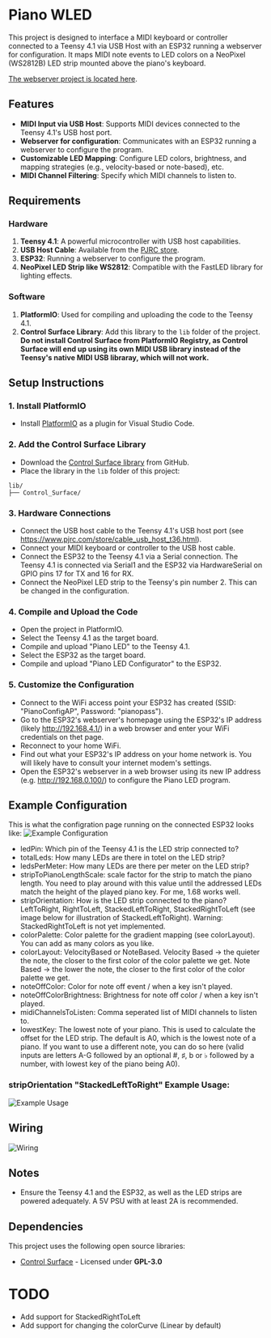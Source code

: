 # Piano WLED

This project is designed to interface a MIDI keyboard or controller connected to a Teensy 4.1 via USB Host with an ESP32 running a webserver for configuration. It maps MIDI note events to LED colors on a NeoPixel (WS2812B) LED strip mounted above the piano's keyboard.

[The webserver project is located here](https://github.com/Snake1Byte/Piano-LED-Configurator).

## Features
- **MIDI Input via USB Host**: Supports MIDI devices connected to the Teensy 4.1's USB host port.
- **Webserver for configuration**: Communicates with an ESP32 running a webserver to configure the program.
- **Customizable LED Mapping**: Configure LED colors, brightness, and mapping strategies (e.g., velocity-based or note-based), etc.
- **MIDI Channel Filtering**: Specify which MIDI channels to listen to.

## Requirements
### Hardware
1. **Teensy 4.1**: A powerful microcontroller with USB host capabilities.
2. **USB Host Cable**: Available from the [PJRC store](https://www.pjrc.com/store/cable_usb_host_t36.html).
3. **ESP32**: Running a webserver to configure the program.
4. **NeoPixel LED Strip like WS2812**: Compatible with the FastLED library for lighting effects.

### Software
1. **PlatformIO**: Used for compiling and uploading the code to the Teensy 4.1.
2. **Control Surface Library**: Add this library to the `lib` folder of the project. **Do not install Control Surface from PlatformIO Registry, as Control Surface will end up using its own MIDI USB library instead of the Teensy's native MIDI USB libraray, which will not work.**

## Setup Instructions
### 1. Install PlatformIO
- Install [PlatformIO](https://platformio.org/) as a plugin for Visual Studio Code.

### 2. Add the Control Surface Library
- Download the [Control Surface library](https://github.com/tttapa/Control-Surface) from GitHub.
- Place the library in the `lib` folder of this project:
```
lib/ 
├── Control_Surface/
``` 
### 3. Hardware Connections
- Connect the USB host cable to the Teensy 4.1's USB host port (see https://www.pjrc.com/store/cable_usb_host_t36.html).
- Connect your MIDI keyboard or controller to the USB host cable.
- Connect the ESP32 to the Teensy 4.1 via a Serial connection. The Teensy 4.1 is connected via Serial1 and the ESP32 via HardwareSerial on GPIO pins 17 for TX and 16 for RX.
- Connect the NeoPixel LED strip to the Teensy's pin number 2. This can be changed in the configuration.

### 4. Compile and Upload the Code
- Open the project in PlatformIO.
- Select the Teensy 4.1 as the target board.
- Compile and upload "Piano LED" to the Teensy 4.1.
- Select the ESP32 as the target board.
- Compile and upload "Piano LED Configurator" to the ESP32.

### 5. Customize the Configuration
- Connect to the WiFi access point your ESP32 has created (SSID: "PianoConfigAP", Password: "pianopass").
- Go to the ESP32's webserver's homepage using the ESP32's IP address (likely http://192.168.4.1/) in a web browser and enter your WiFi credentials on thet page.
- Reconnect to your home WiFi.
- Find out what your ESP32's IP address on your home network is. You will likely have to consult your internet modem's settings.
- Open the ESP32's webserver in a web browser using its new IP address (e.g. http://192.168.0.100/) to configure the Piano LED program.


## Example Configuration
This is what the configration page running on the connected ESP32 looks like:
![Example Configuration](./images/webserver_example.png "Example Configuration")

- ledPin: Which pin of the Teensy 4.1 is the LED strip connected to?
- totalLeds: How many LEDs are there in totel on the LED strip?
- ledsPerMeter: How many LEDs are there per meter on the LED strip?
- stripToPianoLengthScale: scale factor for the strip to match the piano length. You need to play around with this value until the addressed LEDs match the height of the played piano key. For me, 1.68 works well.
- stripOrientation: How is the LED strip connected to the piano? LeftToRight, RightToLeft, StackedLeftToRight, StackedRightToLeft (see image below for illustration of StackedLeftToRight). Warning: StackedRightToLeft is not yet implemented.
- colorPalette: Color palette for the gradient mapping (see colorLayout). You can add as many colors as you like.
- colorLayout: VelocityBased or NoteBased. Velocity Based -> the quieter the note, the closer to the first color of the color palette we get. Note Based -> the lower the note, the closer to the first color of the color palette we get.
- noteOffColor: Color for note off event / when a key isn't played.
- noteOffColorBrightness: Brightness for note off color / when a key isn't played.
- midiChannelsToListen: Comma seperated list of MIDI channels to listen to.
- lowestKey: The lowest note of your piano. This is used to calculate the offset for the LED strip. The default is A0, which is the lowest note of a piano. If you want to use a different note, you can do so here (valid inputs are letters A-G followed by an optional #, ♯, b or ♭ followed by a number, with lowest key of the piano being A0).

### stripOrientation "StackedLeftToRight" Example Usage:
![Example Usage](./images/piano_example.jpg "Example Usage")

## Wiring
![Wiring](./images/wiring.png "Wiring")


## Notes
- Ensure the Teensy 4.1 and the ESP32, as well as the LED strips are powered adequately. A 5V PSU with at least 2A is recommended.

## Dependencies

This project uses the following open source libraries:

- [Control Surface](https://github.com/tttapa/Control-Surface) - Licensed under **GPL-3.0**

# TODO
- Add support for StackedRightToLeft
- Add support for changing the colorCurve (Linear by default)